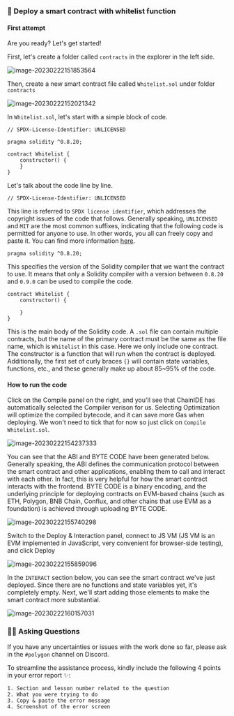 ### 🏃 Deploy a smart contract with whitelist function

#### First attempt

Are you ready? Let's get started!

First, let's create a folder called `contracts` in the explorer in the left side.

![image-20230222151853564](/images/Polygon-Whitelist-NFT/section-1/1_2_1.png)

Then, create a new smart contract file called `Whitelist.sol` under folder `contracts`

![image-20230222152021342](/images/Polygon-Whitelist-NFT/section-1/1_2_2.png)

In `Whitelist.sol`, let's start with a simple block of code.

```solidity
// SPDX-License-Identifier: UNLICENSED

pragma solidity ^0.8.20;

contract Whitelist {
    constructor() {
    }
}
```

Let's talk about the code line by line.

```solidity
// SPDX-License-Identifier: UNLICENSED
```

This line is referred to `SPDX license identifier`, which addresses the copyright issues of the code that follows. Generally speaking, `UNLICENSED` and `MIT` are the most common suffixes, indicating that the following code is permitted for anyone to use. In other words, you all can freely copy and paste it. You can find more information [here](https://spdx.org/licenses/).

```solidity
pragma solidity ^0.8.20;
```

This specifies the version of the Solidity compiler that we want the contract to use. It means that only a Solidity compiler with a version between `0.8.20` and `0.9.0` can be used to compile the code.

```solidity
contract Whitelist {
    constructor() {

    }
}
```

This is the main body of the Solidity code. A `.sol` file can contain multiple contracts, but the name of the primary contract must be the same as the file name, which is `Whitelist` in this case. Here we only include one contract. The constructor is a function that will run when the contract is deployed. Additionally, the first set of curly braces `{}` will contain state variables, functions, etc., and these generally make up about 85~95% of the code.

#### How to run the code

Click on the Compile panel on the right, and you'll see that ChainIDE has automatically selected the Compiler verison for us. Selecting Optimization will optimize the compiled bytecode, and it can save more Gas when deploying. We won't need to tick that for now so just click on `Compile Whitelist.sol`.

![image-20230222154237333](/images/Polygon-Whitelist-NFT/section-1/1_2_3.png)

You can see that the ABI and BYTE CODE have been generated below. Generally speaking, the ABI defines the communication protocol between the smart contract and other applications, enabling them to call and interact with each other. In fact, this is very helpful for how the smart contract interacts with the frontend. BYTE CODE is a binary encoding, and the underlying principle for deploying contracts on EVM-based chains (such as ETH, Polygon, BNB Chain, Conflux, and other chains that use EVM as a foundation) is achieved through uploading BYTE CODE.

![image-20230222155740298](/images/Polygon-Whitelist-NFT/section-1/1_2_4.png)

Switch to the Deploy & Interaction panel, connect to JS VM (JS VM is an EVM implemented in JavaScript, very convenient for browser-side testing), and click Deploy

![image-20230222155859096](/images/Polygon-Whitelist-NFT/section-1/1_2_5.png)

In the `INTERACT` section below, you can see the smart contract we've just deployed. Since there are no functions and state variables yet, it's completely empty. Next, we'll start adding those elements to make the smart contract more substantial.

![image-20230222160157031](/images/Polygon-Whitelist-NFT/section-1/1_2_6.png)

### 🙋‍♂️ Asking Questions

If you have any uncertainties or issues with the work done so far, please ask in the `#polygon` channel on Discord.

To streamline the assistance process, kindly include the following 4 points in your error report ✨:

```
1. Section and lesson number related to the question
2. What you were trying to do
3. Copy & paste the error message
4. Screenshot of the error screen
```
